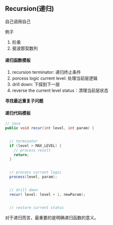 ## Recursion(递归)

自己调用自己

例子
1. 阶乘
2. 斐波那契数列

#### 递归函数模板
1. recursion terminator: 递归终止条件
2. porcess logic current level: 处理当前层逻辑
3. drill down: 下探到下一层
4. reverse the current level status：清理当前层状态

**寻找最近重复子问题**

#### 递归代码模板
```java
// Java
public void recur(int level, int param) { 


  // terminator 
  if (level > MAX_LEVEL) { 
    // process result 
    return; 
  }


  // process current logic 
  process(level, param); 


  // drill down 
  recur( level: level + 1, newParam); 


  // restore current status 
```

对于递归而言，最重要的是明确递归函数的意义。